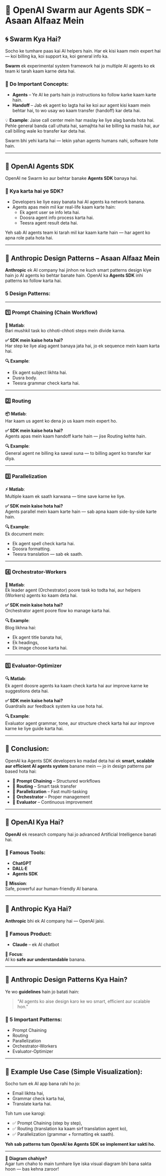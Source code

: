 # 🤖 OpenAI Swarm aur Agents SDK – Asaan Alfaaz Mein

## 🌀 Swarm Kya Hai?

Socho ke tumhare paas kai AI helpers hain. Har ek kisi kaam mein expert hai — koi billing ka, koi support ka, koi general info ka.

**Swarm** ek experimental system framework hai jo multiple AI agents ko ek team ki tarah kaam karne deta hai.

### 🔑 Do Important Concepts:

- **Agents** – Ye AI ke parts hain jo instructions ko follow karke kaam karte hain.
- **Handoff** – Jab ek agent ko lagta hai ke koi aur agent kisi kaam mein behtar hai, to wo usay wo kaam transfer (handoff) kar deta hai.

💡 **Example**: Jaise call center mein har maslay ke liye alag banda hota hai. Pehle general banda call uthata hai, samajhta hai ke billing ka masla hai, aur call billing wale ko transfer kar deta hai.

Swarm bhi yehi karta hai — lekin yahan agents humans nahi, software hote hain.

---

## 🧰 OpenAI Agents SDK

OpenAI ne Swarm ko aur behtar banake **Agents SDK** banaya hai.

### 🎯 Kya karta hai ye SDK?

- Developers ke liye easy banata hai AI agents ka network banana.
- Agents apas mein mil kar real-life kaam karte hain:
  - Ek agent user se info leta hai.
  - Doosra agent info process karta hai.
  - Teesra agent result deta hai.

Yeh sab AI agents team ki tarah mil kar kaam karte hain — har agent ko apna role pata hota hai.

---

## 📐 Anthropic Design Patterns – Asaan Alfaaz Mein

**Anthropic** ek AI company hai jinhon ne kuch smart patterns design kiye hain jo AI agents ko behtar banate hain. OpenAI ka **Agents SDK** inhi patterns ko follow karta hai.

### 5 Design Patterns:

---

### 1️⃣ Prompt Chaining (Chain Workflow)

**🧠 Matlab**:  
Bari mushkil task ko chhoti-chhoti steps mein divide karna.

**✅ SDK mein kaise hota hai?**  
Har step ke liye alag agent banaya jata hai, jo ek sequence mein kaam karta hai.

**🔍 Example**:
- Ek agent subject likhta hai.
- Dusra body.
- Teesra grammar check karta hai.

---

### 2️⃣ Routing

**📦 Matlab**:  
Har kaam us agent ko dena jo us kaam mein expert ho.

**✅ SDK mein kaise hota hai?**  
Agents apas mein kaam handoff karte hain — jise Routing kehte hain.

**🔍 Example**:  
General agent ne billing ka sawal suna — to billing agent ko transfer kar diya.

---

### 3️⃣ Parallelization

**⚡ Matlab**:  
Multiple kaam ek saath karwana — time save karne ke liye.

**✅ SDK mein kaise hota hai?**  
Agents parallel mein kaam karte hain — sab apna kaam side-by-side karte hain.

**🔍 Example**:  
Ek document mein:
- Ek agent spell check karta hai.
- Doosra formatting.
- Teesra translation — sab ek saath.

---

### 4️⃣ Orchestrator-Workers

**🎯 Matlab**:  
Ek leader agent (Orchestrator) poore task ko todta hai, aur helpers (Workers) agents ko kaam deta hai.

**✅ SDK mein kaise hota hai?**  
Orchestrator agent poore flow ko manage karta hai.

**🔍 Example**:  
Blog likhna hai:
- Ek agent title banata hai,
- Ek headings,
- Ek image choose karta hai.

---

### 5️⃣ Evaluator-Optimizer

**🔍 Matlab**:  
Ek agent doosre agents ka kaam check karta hai aur improve karne ke suggestions deta hai.

**✅ SDK mein kaise hota hai?**  
Guardrails aur feedback system ka use hota hai.

**🔍 Example**:  
Evaluator agent grammar, tone, aur structure check karta hai aur improve karne ke liye guide karta hai.

---

## 🧠 Conclusion:

OpenAI ka Agents SDK developers ko madad deta hai ek **smart, scalable aur efficient AI agents system** banane mein — jo in design patterns par based hota hai:

- 🔹 **Prompt Chaining** – Structured workflows
- 🔹 **Routing** – Smart task transfer
- 🔹 **Parallelization** – Fast multi-tasking
- 🔹 **Orchestrator** – Proper management
- 🔹 **Evaluator** – Continuous improvement

---

## 🏢 OpenAI Kya Hai?

**OpenAI** ek research company hai jo advanced Artificial Intelligence banati hai.

### 🔧 Famous Tools:
- **ChatGPT**
- **DALL·E**
- **Agents SDK**

🎯 **Mission**:  
Safe, powerful aur human-friendly AI banana.

---

## 🏢 Anthropic Kya Hai?

**Anthropic** bhi ek AI company hai — OpenAI jaisi.

### 🔧 Famous Product:
- **Claude** – ek AI chatbot

🎯 **Focus**:  
AI ko **safe aur understandable** banana.

---

## 🧩 Anthropic Design Patterns Kya Hain?

Ye wo **guidelines** hain jo batati hain:

> "AI agents ko aise design karo ke wo smart, efficient aur scalable hon."

### 🔑 5 Important Patterns:
- Prompt Chaining
- Routing
- Parallelization
- Orchestrator-Workers
- Evaluator-Optimizer

---

## 🧪 Example Use Case (Simple Visualization):

Socho tum ek AI app bana rahi ho jo:

- Email likhta hai,
- Grammar check karta hai,
- Translate karta hai.

Toh tum use karogi:

- ✅ Prompt Chaining (step by step),
- ✅ Routing (translation ka kaam sirf translation agent ko),
- ✅ Parallelization (grammar + formatting ek saath).

**Yeh sab patterns tum OpenAI ke Agents SDK se implement kar sakti ho.**

---

👀 **Diagram chahiye?**  
Agar tum chaho to main tumhare liye iska visual diagram bhi bana sakta hoon — bas kehna zaroor!